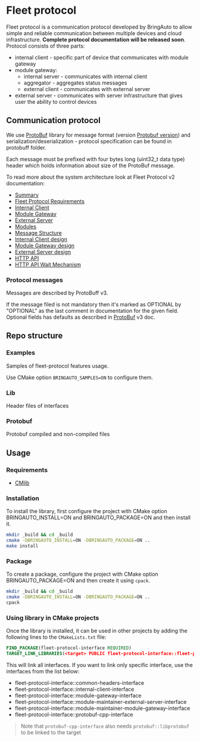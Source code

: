 # Fleet protocol

Fleet protocol is a communication protocol developed by BringAuto to allow simple and reliable communication between
multiple devices and cloud infrastructure.
**Complete protocol documentation will be released soon**. Protocol consists of three parts:

* internal client - specific part of device that communicates with module gateway
* module gateway:
    - internal server - communicates with internal client
    - aggregator - aggregates status messages
    - external client - communicates with external server
* external server - communicates with server infrastructure that gives user the ability to control devices

## Communication protocol

We use [ProtoBuf] library for message format (version [Protobuf version]) and serialization/deserialization - protocol
specification
can be found in protobuff folder.

Each message must be prefixed with four bytes long (uint32_t data type) header which holds
information about size of the ProtoBuf message.

To read more about the system architecture look at Fleet Protocol v2 documentation:

- [Summary]
- [Fleet Protocol Requirements]
- [Internal Client]
- [Module Gateway]
- [External Server]
- [Modules]
- [Message Structure]
- [Internal Client design]
- [Module Gateway design]
- [External Server design]
- [HTTP API]
- [HTTP API Wait Mechanism]

### Protocol messages

Messages are described by ProtoBuff v3.

If the message filed is not mandatory then it's marked as OPTIONAL by "OPTIONAL"
as the last comment in documentation for the given field.
Optional fields has defaults as described in [ProtoBuf] v3 doc.

## Repo structure

### Examples

Samples of fleet-protocol features usage.

Use CMake option `BRINGAUTO_SAMPLES=ON` to configure them.

### Lib

Header files of interfaces

### Protobuf

Protobuf compiled and non-compiled files

## Usage

### Requirements

- [CMlib](https://github.com/cmakelib/cmakelib)

### Installation

To install the library, first configure the project with CMake option BRINGAUTO_INSTALL=ON and BRINGAUTO_PACKAGE=ON and then install it.

```bash
mkdir _build && cd _build
cmake -DBRINGAUTO_INSTALL=ON -DBRINGAUTO_PACKAGE=ON ..
make install
```

### Package

To create a package, configure the project with CMake option BRINGAUTO_PACKAGE=ON and then create it using `cpack`.

```bash
mkdir _build && cd _build
cmake -DBRINGAUTO_INSTALL=ON -DBRINGAUTO_PACKAGE=ON ..
cpack
```

### Using library in CMake projects

Once the library is installed, it can be used in other projects by adding the following lines to the `CMakeLists.txt`
file:

```cmake
FIND_PACKAGE(fleet-protocol-interface REQUIRED)
TARGET_LINK_LIBRARIES(<target> PUBLIC fleet-protocol-interface::fleet-protocol-interface)
```

This will link all interfaces. If you want to link only specific interface, use the interfaces from the list below:

* fleet-protocol-interface::common-headers-interface
* fleet-protocol-interface::internal-client-interface
* fleet-protocol-interface::module-gateway-interface
* fleet-protocol-interface::module-maintainer-external-server-interface
* fleet-protocol-interface::module-maintainer-module-gateway-interface
* fleet-protocol-interface::protobuf-cpp-interface

> Note that `protobuf-cpp-interface` also needs `protobuf::libprotobuf` to be linked to the target


[BringAutoDaemon.proto]: ./BringAutoDaemon.proto

[ProtoBuf]: https://developers.google.com/protocol-buffers

[Protobuf version]: https://github.com/protocolbuffers/protobuf/releases/tag/v3.21.12

[Summary]: https://ref.bringautofleet.com/r/protocol/v2/2.0.1/summary

[Fleet Protocol Requirements]: https://ref.bringautofleet.com/r/protocol/v2/2.0.1/protocol-requirements

[Internal Client]: https://ref.bringautofleet.com/r/protocol/v2/2.0.1/internal-client

[Module Gateway]: https://ref.bringautofleet.com/r/protocol/v2/2.0.1/module-gateway

[External Server]: https://ref.bringautofleet.com/r/protocol/v2/2.0.1/external-server

[Modules]: https://ref.bringautofleet.com/r/protocol/v2/2.0.1/modules

[Message Structure]: https://ref.bringautofleet.com/r/protocol/v2/2.0.1/message-structure

[Internal Client design]: https://ref.bringautofleet.com/r/protocol/v2/2.0.1/internal-client-design

[Module Gateway design]: https://ref.bringautofleet.com/r/protocol/v2/2.0.1/module-gateway-design

[External Server design]: https://ref.bringautofleet.com/r/protocol/v2/2.0.1/external-server-design

[HTTP API]: https://ref.bringautofleet.com/r/protocol/http-api/1.0.0/http-api

[HTTP API Wait Mechanism]: https://ref.bringautofleet.com/r/protocol/http-api/1.0.0/wait-mechanism
